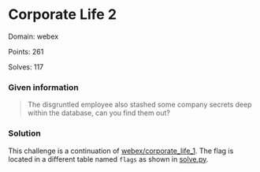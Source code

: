 # Corporate Life 2

Domain: webex

Points: 261

Solves: 117

### Given information

> The disgruntled employee also stashed some company secrets deep within the database, can you find them out?

### Solution

This challenge is a continuation of [webex/corporate_life_1](../corporate_life_1/). The flag is located in a different table named `flags` as shown in [solve.py](solve.py).
